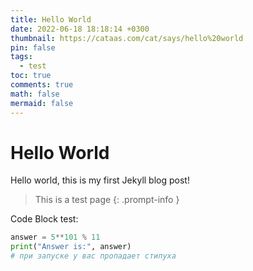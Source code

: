 ```yaml
---
title: Hello World
date: 2022-06-18 18:18:14 +0300
thumbnail: https://cataas.com/cat/says/hello%20world
pin: false
tags:
  - test
toc: true
comments: true
math: false
mermaid: false
---
```

# Hello World

Hello world, this is my first Jekyll blog post!

> This is a test page
> {: .prompt-info }

Code Block test:

```python
answer = 5**101 % 11
print("Answer is:", answer)
# при запуске у вас пропадает стипуха
```